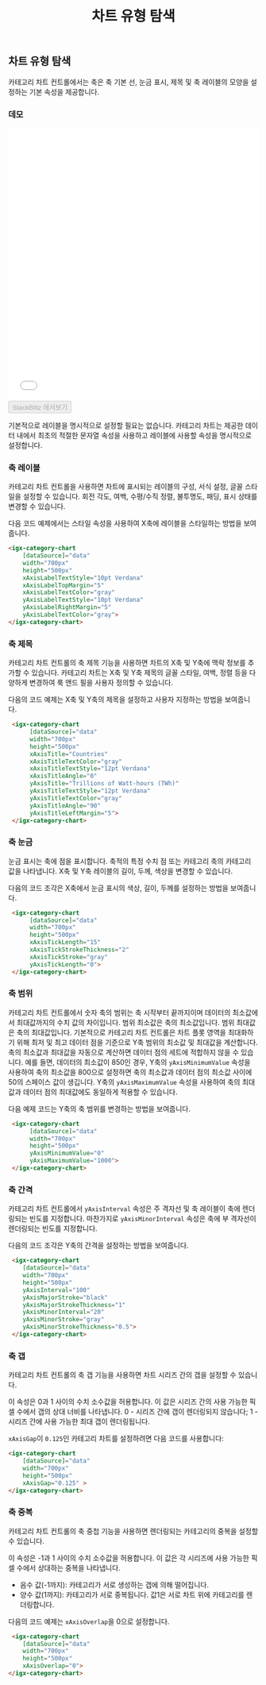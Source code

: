 ﻿---
title: 차트 유형 탐색
_description: Ignite UI for 카테고리 차트 컴포넌트는 데이터 시각화 도메인의 복잡성을 관리 가능한 API로 단순화하여 사용자가 데이터 수집, 그룹 수집, 데이터 속성을 바인딩하고 나머지는 차트 컨트롤이 실행할 수 있도록 합니다.
_keywords: Ignite UI for Angular, Angular, 네이티브 Angular 컴포넌트 세트, 네이티브 Angular 컨트롤, 네이티브 Angular 컴포넌트, 네이티브 Angular 컴포넌트 라이브러리, Angular 차트, Angular 차트 컨트롤, Angular 차트 예제, Angular 그리드 컴포넌트, Angular 차트 컴포넌트, Angular 카테고리 차트
_language: kr
---
## 차트 유형 탐색

카테고리 차트 컨트롤에서는 축은 축 기본 선, 눈금 표시, 제목 및 축 레이블의 모양을 설정하는 기본 속성을 제공합니다.

### 데모

<div class="sample-container" style="height: 550px">
    <iframe id="category-chart-axis-options-sample-iframe" src='{environment:demosBaseUrl}/charts/category-chart-axis-options-sample' width="100%" height="100%" seamless frameBorder="0" onload="onSampleIframeContentLoaded(this);"></iframe>
</div>
<div>
    <button data-localize="stackblitz" disabled class="stackblitz-btn"   data-iframe-id="category-chart-axis-options-sample-iframe" data-demos-base-url="{environment:demosBaseUrl}">StackBlitz 에서보기
    </button>
</div>

<div class="divider--half"></div>

기본적으로 레이블을 명시적으로 설정할 필요는 없습니다. 카테고리 차트는 제공한 데이터 내에서 최초의 적절한 문자열 속성을 사용하고 레이블에 사용할 속성을 명시적으로 설정합니다.

### 축 레이블
카테고리 차트 컨트롤을 사용하면 차트에 표시되는 레이블의 구성, 서식 설정, 글꼴 스타일을 설정할 수 있습니다. 회전 각도, 여백, 수평/수직 정렬, 불투명도, 패딩, 표시 상태를 변경할 수 있습니다.

다음 코드 예제에서는 스타일 속성을 사용하여 X축에 레이블을 스타일하는 방법을 보여줍니다.

```html
<igx-category-chart
    [dataSource]="data"
    width="700px"
    height="500px"
    xAxisLabelTextStyle="10pt Verdana"
    xAxisLabelTopMargin="5"
    xAxisLabelTextColor="gray"
    yAxisLabelTextStyle="10pt Verdana"
    yAxisLabelRightMargin="5"
    yAxisLabelTextColor="gray">
</igx-category-chart>
```

<div class="divider--half"></div>

### 축 제목
카테고리 차트 컨트롤의 축 제목 기능을 사용하면 차트의 X축 및 Y축에 맥락 정보를 추가할 수 있습니다. 카테고리 차트는 X축 및 Y축 제목의 글꼴 스타일, 여백, 정렬 등을 다양하게 변경하여 룩 앤드 필을 사용자 정의할 수 있습니다.

다음의 코드 예제는 X축 및 Y축의 제목을 설정하고 사용자 지정하는 방법을 보여줍니다.

```html
 <igx-category-chart
      [dataSource]="data"
      width="700px"
      height="500px"
      xAxisTitle="Countries"
      xAxisTitleTextColor="gray"
      xAxisTitleTextStyle="12pt Verdana"
      xAxisTitleAngle="0"
      yAxisTitle="Trillions of Watt-hours (TWh)"
      yAxisTitleTextStyle="12pt Verdana"
      yAxisTitleTextColor="gray"
      yAxisTitleAngle="90"
      yAxisTitleLeftMargin="5">
 </igx-category-chart>
```

### 축 눈금
눈금 표시는 축에 점을 표시합니다. 축적의 특정 수치 점 또는 카테고리 축의 카테고리 값을 나타냅니다. X축 및 Y축 레이블의 길이, 두께, 색상을 변경할 수 있습니다.

다음의 코드 조각은 X축에서 눈금 표시의 색상, 길이, 두께를 설정하는 방법을 보여줍니다.

```html
 <igx-category-chart
      [dataSource]="data"
      width="700px"
      height="500px"
      xAxisTickLength="15"
      xAxisTickStrokeThickness="2"
      xAxisTickStroke="gray"
      yAxisTickLength="0">
 </igx-category-chart>
```

<div class="divider--half"></div>

### 축 범위
카테고리 차트 컨트롤에서 숫자 축의 범위는 축 시작부터 끝까지이며 데이터의 최소값에서 최대값까지의 수치 값의 차이입니다. 범위 최소값은 축의 최소값입니다. 범위 최대값은 축의 최대값입니다. 기본적으로 카테고리 차트 컨트롤은 차트 플롯 영역을 최대화하기 위해 최저 및 최고 데이터 점을 기준으로 Y축 범위의 최소값 및 최대값을 계산합니다. 축의 최소값과 최대값을 자동으로 계산하면 데이터 점의 세트에 적합하지 않을 수 있습니다. 예를 들면, 데이터의 최소값이 850인 경우, Y축의 `yAxisMinimumValue` 속성을 사용하여 축의 최소값을 800으로 설정하면 축의 최소값과 데이터 점의 최소값 사이에 50의 스페이스 값이 생깁니다. Y축의 `yAxisMaximumValue` 속성을 사용하여 축의 최대값과 데이터 점의 최대값에도 동일하게 적용할 수 있습니다.

다음 예제 코드는 Y축의 축 범위를 변경하는 방법을 보여줍니다.

```html
 <igx-category-chart
      [dataSource]="data"
      width="700px"
      height="500px"
      yAxisMinimumValue="0"
      yAxisMaximumValue="1000">
 </igx-category-chart>
```

<div class="divider--half"></div>

### 축 간격
카테고리 차트 컨트롤에서 `yAxisInterval` 속성은 주 격자선 및 축 레이블이 축에 렌더링되는 빈도를 지정합니다. 마찬가지로 `yAxisMinorInterval` 속성은 축에 부 격자선이 렌더링되는 빈도를 지정합니다.

다음의 코드 조각은 Y축의 간격을 설정하는 방법을 보여줍니다.

```html
 <igx-category-chart
    [dataSource]="data"
    width="700px"
    height="500px"
    yAxisInterval="100"
    yAxisMajorStroke="black"
    yAxisMajorStrokeThickness="1"
    yAxisMinorInterval="20"
    yAxisMinorStroke="gray"
    yAxisMinorStrokeThickness="0.5">
 </igx-category-chart>
```

<div class="divider--half"></div>

### 축 갭
카테고리 차트 컨트롤의 축 갭 기능을 사용하면 차트 시리즈 간의 갭을 설정할 수 있습니다.

이 속성은 0과 1 사이의 수치 소수값을 허용합니다. 이 값은 시리즈 간의 사용 가능한 픽셀 수에서 갭의 상대 너비를 나타냅니다.
   0 - 시리즈 간에 갭이 렌더링되지 않습니다;
   1 - 시리즈 간에 사용 가능한 최대 갭이 렌더링됩니다.

`xAxisGap`이 `0.125`인 카테고리 차트를 설정하려면 다음 코드를 사용합니다:

```html
<igx-category-chart
    [dataSource]="data"
    width="700px"
    height="500px"
    xAxisGap="0.125" >
</igx-category-chart>
```

<div class="divider--half"></div>

### 축 중복
카테고리 차트 컨트롤의 축 중첩 기능을 사용하면 렌더링되는 카테고리의 중복을 설정할 수 있습니다.

이 속성은 -1과 1 사이의 수치 소수값을 허용합니다. 이 값은 각 시리즈에 사용 가능한 픽셀 수에서 상대하는 중복을 나타냅니다.

* 음수 값(-1까지): 카테고리가 서로 생성하는 갭에 의해 떨어집니다.
* 양수 값(1까지): 카테고리가 서로 중복됩니다. 값1은 서로 차트 위에 카테고리를 렌더링합니다.

다음의 코드 예제는 `xAxisOverlap`을 0으로 설정합니다.

```html
 <igx-category-chart
    [dataSource]="data"
    width="700px"
    height="500px"
    xAxisOverlap="0">
</igx-category-chart>
```

<div class="divider--half"></div>
